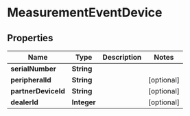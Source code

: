

# MeasurementEventDevice


## Properties

| Name | Type | Description | Notes |
|------------ | ------------- | ------------- | -------------|
|**serialNumber** | **String** |  |  |
|**peripheralId** | **String** |  |  [optional] |
|**partnerDeviceId** | **String** |  |  [optional] |
|**dealerId** | **Integer** |  |  [optional] |



